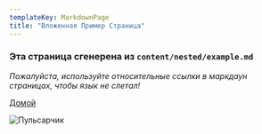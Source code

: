 ```yaml
---
templateKey: MarkdownPage
title: "Вложенная Пример Страница"
---
```


### Эта страница сгенерена из `content/nested/example.md`

_Пожалуйста, используйте относительные ссылки в маркдаун страницах, чтобы язык не слетал!_

[Домой](../)

![Пульсарчик](/media/pulsar.jpg)
